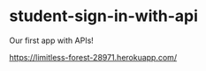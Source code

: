 ﻿# student-sign-in-with-api
Our first app with APIs!

https://limitless-forest-28971.herokuapp.com/
